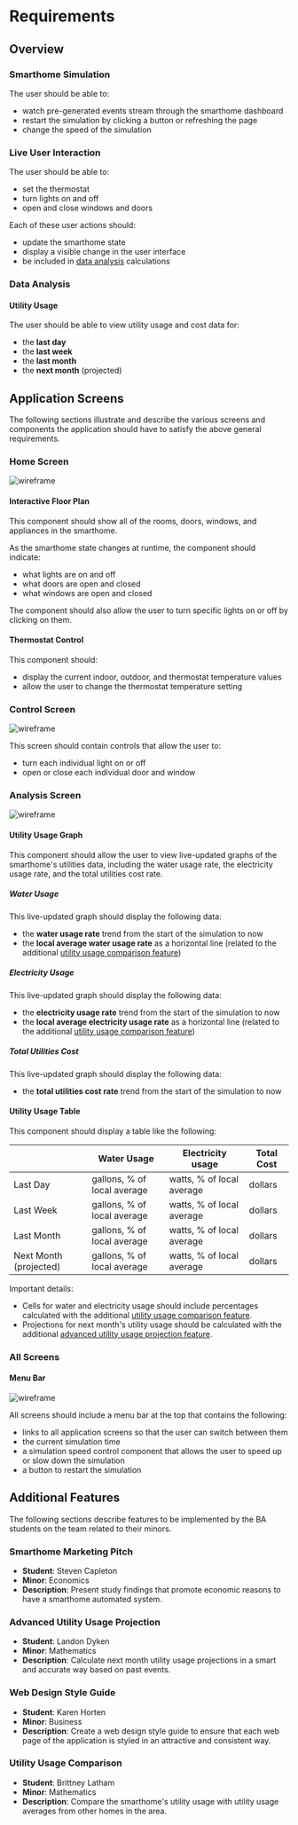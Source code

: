 # Requirements

## Overview

### Smarthome Simulation

The user should be able to:

- watch pre-generated events stream through the smarthome dashboard
- restart the simulation by clicking a button or refreshing the page
- change the speed of the simulation

### Live User Interaction

The user should be able to:

- set the thermostat
- turn lights on and off
- open and close windows and doors

Each of these user actions should:

- update the smarthome state
- display a visible change in the user interface
- be included in [data analysis](#data-analysis) calculations

### Data Analysis

#### Utility Usage

The user should be able to view utility usage and cost data for:

- the **last day**
- the **last week**
- the **last month**
- the **next month** (projected)

## Application Screens

The following sections illustrate and describe the various screens and components the application should have to satisfy the above general requirements.

### Home Screen

![wireframe](img/home_screen_wireframe.png)

#### Interactive Floor Plan

This component should show all of the rooms, doors, windows, and appliances in the smarthome.

As the smarthome state changes at runtime, the component should indicate:

- what lights are on and off
- what doors are open and closed
- what windows are open and closed

The component should also allow the user to turn specific lights on or off by clicking on them.

#### Thermostat Control

This component should:

- display the current indoor, outdoor, and thermostat temperature values
- allow the user to change the thermostat temperature setting

### Control Screen

![wireframe](img/control_screen_wireframe.png)

This screen should contain controls that allow the user to:

- turn each individual light on or off
- open or close each individual door and window

### Analysis Screen

![wireframe](img/analysis_screen_wireframe.png)

#### Utility Usage Graph

This component should allow the user to view live-updated graphs of the smarthome's utilities data, including the water usage rate, the electricity usage rate, and the total utilities cost rate.

##### Water Usage

This live-updated graph should display the following data:

- the **water usage rate** trend from the start of the simulation to now
- the **local average water usage rate** as a horizontal line (related to the additional [utility usage comparison feature](#utility-usage-comparison))

##### Electricity Usage

This live-updated graph should display the following data:

- the **electricity usage rate** trend from the start of the simulation to now
- the **local average electricity usage rate** as a horizontal line (related to the additional [utility usage comparison feature](#utility-usage-comparison))

##### Total Utilities Cost

This live-updated graph should display the following data:

- the **total utilities cost rate** trend from the start of the simulation to now

#### Utility Usage Table

This component should display a table like the following:

|                        | Water Usage                 | Electricity usage         | Total Cost |
| ---------------------- | --------------------------- | ------------------------- | ---------- |
| Last Day               | gallons, % of local average | watts, % of local average | dollars    |
| Last Week              | gallons, % of local average | watts, % of local average | dollars    |
| Last Month             | gallons, % of local average | watts, % of local average | dollars    |
| Next Month (projected) | gallons, % of local average | watts, % of local average | dollars    |

Important details:

- Cells for water and electricity usage should include percentages calculated with the additional [utility usage comparison feature](#utility-usage-comparison).
- Projections for next month's utility usage should be calculated with the additional [advanced utility usage projection feature](#advanced-utility-usage-projection).

### All Screens

#### Menu Bar

![wireframe](img/menu_bar.png)

All screens should include a menu bar at the top that contains the following:

- links to all application screens so that the user can switch between them
- the current simulation time
- a simulation speed control component that allows the user to speed up or slow down the simulation
- a button to restart the simulation

## Additional Features

The following sections describe features to be implemented by the BA students on the team related to their minors.

### Smarthome Marketing Pitch

- **Student**: Steven Capleton
- **Minor**: Economics
- **Description**: Present study findings that promote economic reasons to have a smarthome automated system.

### Advanced Utility Usage Projection

- **Student**: Landon Dyken
- **Minor**: Mathematics
- **Description**: Calculate next month utility usage projections in a smart and accurate way based on past events.

### Web Design Style Guide

- **Student**: Karen Horten
- **Minor**: Business
- **Description**: Create a web design style guide to ensure that each web page of the application is styled in an attractive and consistent way.

### Utility Usage Comparison

- **Student**: Brittney Latham
- **Minor**: Mathematics
- **Description**: Compare the smarthome's utility usage with utility usage averages from other homes in the area.
